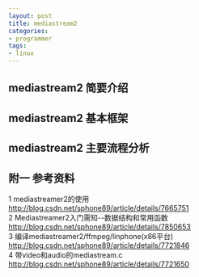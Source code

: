 ```yaml
---
layout: post
title: mediastream2
categories:
- programmer
tags:
- linux
---
```



## mediastream2 简要介绍

## mediastream2 基本框架


## mediastream2 主要流程分析


## 附一 参考资料
1	mediastreamer2的使用		
	http://blog.csdn.net/sphone89/article/details/7665751		
2	Mediastreamer2入门需知--数据结构和常用函数		
	http://blog.csdn.net/sphone89/article/details/7850653		
3	编译mediastreamer2/ffmpeg/linphone(x86平台)		
	http://blog.csdn.net/sphone89/article/details/7721846		
4	带video和audio的mediastream.c		
	http://blog.csdn.net/sphone89/article/details/7721650		






